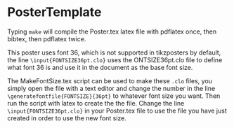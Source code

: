 # PosterTemplate

Typing `make` will compile the Poster.tex latex file with pdflatex once, then bibtex, then pdflatex twice.

This poster uses font 36, which is not supported in tikzposters by default, the line `\input{FONTSIZE36pt.clo}` uses the ONTSIZE36pt.clo file to define what font 36 is and use it in the document as the base font size.

The MakeFontSize.tex script can be used to make these `.clo` files, you simply open the file with a text editor and change the number in the line `\generatefontfile{FONTSIZE}{36pt}` to whatever font size you want. Then run the script with latex to create the the file. Change the line `\input{FONTSIZE36pt.clo}` in your Poster.tex file to use the file you have just created in order to use the new font size.